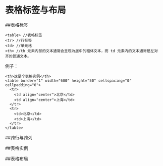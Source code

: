 # 表格标签与布局

##表格标签

``````
<table> //表格标签
<tr> //行标签
<td> //单元格
<th> //th 元素内部的文本通常会呈现为居中的粗体文本，而 td 元素内的文本通常是左对齐的普通文本。
``````

例子：
```
<th>这是个表格实例</th>
<table border="1" width="600" height="50" cellspacing="0" cellpadding="0">
  <tr>
    <td align="center">北京</td>
    <td align="center">上海</td>
  </tr>
  <tr>
    <td>北京</td>
    <td>上海</td>
  </tr>
</table>
```


##跨行与跨列

##表格实例

##表格布局 
